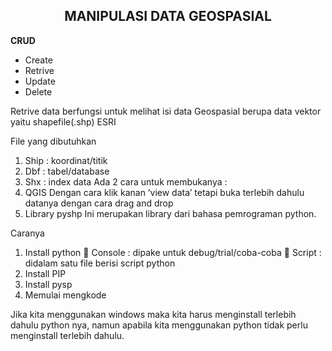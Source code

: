 <h2 align="center">MANIPULASI DATA GEOSPASIAL</h2> 
<p align="justify">

<strong>CRUD</strong>
-	Create 
-	Retrive 
-	Update
-	Delete

Retrive data berfungsi untuk melihat isi data Geospasial berupa data vektor yaitu shapefile(.shp)
ESRI

File yang dibutuhkan
1.	Ship : koordinat/titik
2.	Dbf : tabel/database
3.	Shx : index data
Ada 2 cara untuk membukanya :
1.	QGIS
Dengan cara klik kanan ‘view data’ tetapi buka terlebih dahulu datanya dengan cara drag and drop
2.	Library pyshp
Ini merupakan library dari bahasa pemrograman python.

Caranya 
1.	Install python 
	Console : dipake untuk debug/trial/coba-coba
	Script : didalam satu file berisi script python
2.	Install PIP
3.	Install pysp
4.	Memulai mengkode

Jika kita menggunakan windows maka kita harus menginstall terlebih dahulu python nya, namun apabila kita menggunakan python tidak perlu menginstall terlebih dahulu.

